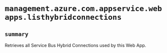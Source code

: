 # `management.azure.com.appservice.webapps.listhybridconnections`

## `summary`
Retrieves all Service Bus Hybrid Connections used by this Web App.


